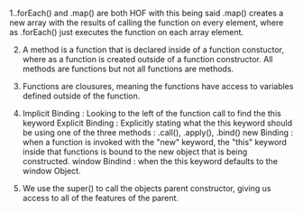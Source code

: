 
1..forEach() and .map() are both HOF with this being said  .map() creates a new array with the results of calling the function on every element, where as .forEach() just executes the function on each array element.

2. A method is a function that is declared inside of a function constuctor, where as a function is created outside of a function constructor. All methods are functions but not all functions are methods.

3. Functions are clousures, meaning the functions have access to variables defined outside of the function.

4. Implicit Binding : Looking to the left of the function call to find the this keyword 
   Explicit Binding : Explicitly stating what the this keyword should be using one of the three methods : .call(), .apply(), .bind() 
   new Binding : when a function is invoked with the "new" keyword, the "this" keyword inside that functions is bound to the new object that is being constructed.
   window Bindind : when the this keyword defaults to the window Object. 

5. We use the super() to  call the objects parent constructor, giving us access to all of the features of the parent.
